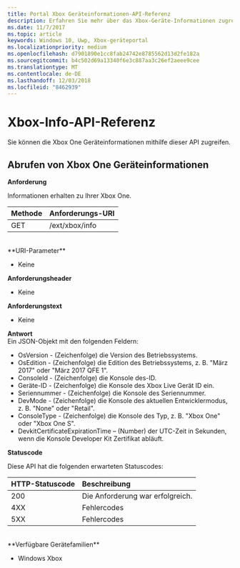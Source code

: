 ```yaml
---
title: Portal Xbox Geräteinformationen-API-Referenz
description: Erfahren Sie mehr über das Xbox-Geräte-Informationen zugreifen.
ms.date: 11/7/2017
ms.topic: article
keywords: Windows 10, Uwp, Xbox-geräteportal
ms.localizationpriority: medium
ms.openlocfilehash: d7901890e1cc8fab24742e8785562d13d2fe182a
ms.sourcegitcommit: b4c502d69a13340f6e3c887aa3c26ef2aeee9cee
ms.translationtype: MT
ms.contentlocale: de-DE
ms.lasthandoff: 12/03/2018
ms.locfileid: "8462939"
---
```

# <a name="xbox-info-api-reference"></a>Xbox-Info-API-Referenz   
Sie können die Xbox One Geräteinformationen mithilfe dieser API zugreifen.

## <a name="get-xbox-one-device-information"></a>Abrufen von Xbox One Geräteinformationen

**Anforderung**

Informationen erhalten zu Ihrer Xbox One.

Methode      | Anforderungs-URI
:------     | :-----
GET | /ext/xbox/info
<br />
**URI-Parameter**

- Keine

**Anforderungsheader**

- Keine

**Anforderungstext**

- Keine

**Antwort**   
Ein JSON-Objekt mit den folgenden Feldern:

* OsVersion - (Zeichenfolge) die Version des Betriebssystems.
* OsEdition - (Zeichenfolge) die Edition des Betriebssystems, z. B. "März 2017" oder "März 2017 QFE 1".
* ConsoleId - (Zeichenfolge) die Konsole des-ID.
* Geräte-ID - (Zeichenfolge) die Konsole des Xbox Live Gerät ID ein.
* Seriennummer - (Zeichenfolge) die Konsole des Seriennummer.
* DevMode - (Zeichenfolge) die Konsole des aktuellen Entwicklermodus, z. B. "None" oder "Retail".
* ConsoleType - (Zeichenfolge) die Konsole des Typ, z. B. "Xbox One" oder "Xbox One S".
* DevkitCertificateExpirationTime – (Number) der UTC-Zeit in Sekunden, wenn die Konsole Developer Kit Zertifikat abläuft.

**Statuscode**

Diese API hat die folgenden erwarteten Statuscodes:

HTTP-Statuscode      | Beschreibung
:------     | :-----
200 | Die Anforderung war erfolgreich.
4XX | Fehlercodes
5XX | Fehlercodes

<br />
**Verfügbare Gerätefamilien**

* Windows Xbox